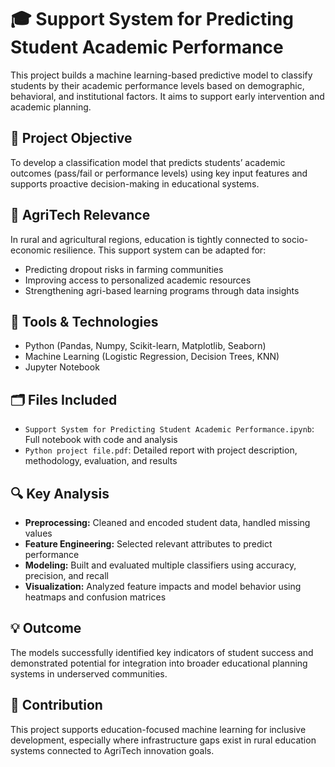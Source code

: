 # 🎓 Support System for Predicting Student Academic Performance

This project builds a machine learning-based predictive model to classify students by their academic performance levels based on demographic, behavioral, and institutional factors. It aims to support early intervention and academic planning.

## 🎯 Project Objective
To develop a classification model that predicts students’ academic outcomes (pass/fail or performance levels) using key input features and supports proactive decision-making in educational systems.

## 🌾 AgriTech Relevance
In rural and agricultural regions, education is tightly connected to socio-economic resilience. This support system can be adapted for:
- Predicting dropout risks in farming communities
- Improving access to personalized academic resources
- Strengthening agri-based learning programs through data insights

## 🧰 Tools & Technologies
- Python (Pandas, Numpy, Scikit-learn, Matplotlib, Seaborn)
- Machine Learning (Logistic Regression, Decision Trees, KNN)
- Jupyter Notebook

## 🗂️ Files Included
- `Support System for Predicting Student Academic Performance.ipynb`: Full notebook with code and analysis
- `Python project file.pdf`: Detailed report with project description, methodology, evaluation, and results

## 🔍 Key Analysis
- **Preprocessing:** Cleaned and encoded student data, handled missing values
- **Feature Engineering:** Selected relevant attributes to predict performance
- **Modeling:** Built and evaluated multiple classifiers using accuracy, precision, and recall
- **Visualization:** Analyzed feature impacts and model behavior using heatmaps and confusion matrices

## 💡 Outcome
The models successfully identified key indicators of student success and demonstrated potential for integration into broader educational planning systems in underserved communities.

## 🤝 Contribution
This project supports education-focused machine learning for inclusive development, especially where infrastructure gaps exist in rural education systems connected to AgriTech innovation goals.
